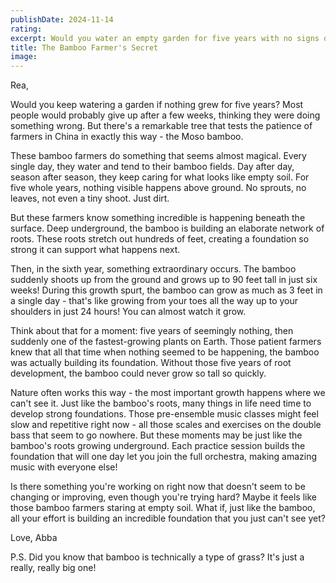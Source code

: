 ```yaml
---
publishDate: 2024-11-14
rating: 
excerpt: Would you water an empty garden for five years with no signs of growth? Chinese bamboo farmers do exactly that, revealing an extraordinary lesson about patience and invisible progress.
title: The Bamboo Farmer's Secret
image:
---
```


Rea,

Would you keep watering a garden if nothing grew for five years? Most people would probably give up after a few weeks, thinking they were doing something wrong. But there's a remarkable tree that tests the patience of farmers in China in exactly this way - the Moso bamboo.

These bamboo farmers do something that seems almost magical. Every single day, they water and tend to their bamboo fields. Day after day, season after season, they keep caring for what looks like empty soil. For five whole years, nothing visible happens above ground. No sprouts, no leaves, not even a tiny shoot. Just dirt.

But these farmers know something incredible is happening beneath the surface. Deep underground, the bamboo is building an elaborate network of roots. These roots stretch out hundreds of feet, creating a foundation so strong it can support what happens next.

Then, in the sixth year, something extraordinary occurs. The bamboo suddenly shoots up from the ground and grows up to 90 feet tall in just six weeks! During this growth spurt, the bamboo can grow as much as 3 feet in a single day - that's like growing from your toes all the way up to your shoulders in just 24 hours! You can almost watch it grow.

Think about that for a moment: five years of seemingly nothing, then suddenly one of the fastest-growing plants on Earth. Those patient farmers knew that all that time when nothing seemed to be happening, the bamboo was actually building its foundation. Without those five years of root development, the bamboo could never grow so tall so quickly.

Nature often works this way - the most important growth happens where we can't see it. Just like the bamboo's roots, many things in life need time to develop strong foundations. Those pre-ensemble music classes might feel slow and repetitive right now - all those scales and exercises on the double bass that seem to go nowhere. But these moments may be just like the bamboo's roots growing underground. Each practice session builds the foundation that will one day let you join the full orchestra, making amazing music with everyone else!

Is there something you're working on right now that doesn't seem to be changing or improving, even though you're trying hard? Maybe it feels like those bamboo farmers staring at empty soil. What if, just like the bamboo, all your effort is building an incredible foundation that you just can't see yet?

Love,
Abba

P.S. Did you know that bamboo is technically a type of grass? It's just a really, really big one! 